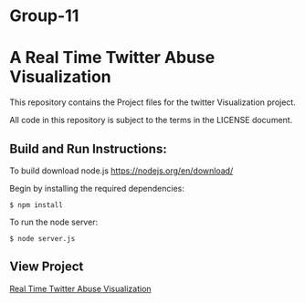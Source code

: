# Group-11

A Real Time Twitter Abuse Visualization
==========================================

This repository contains the Project files for the twitter
Visualization project.

All code in this repository is subject to the terms in the
LICENSE document.

## Build and Run Instructions:

To build download node.js https://nodejs.org/en/download/

Begin by installing the required dependencies:

	$ npm install

To run the node server:

	$ node server.js

## View Project
[Real Time Twitter Abuse Visualization](https://twitterabusevis.herokuapp.com)

